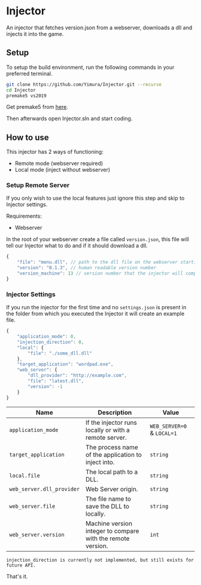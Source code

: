 # Injector

An injector that fetches version.json from a webserver, downloads a dll and injects it into the game.

## Setup

To setup the build environment, run the following commands in your preferred terminal.

```bash
git clone https://github.com/Yimura/Injector.git --recurse
cd Injector
premake5 vs2019
```

Get premake5 from [here](https://premake.github.io/download/).

Then afterwards open Injector.sln and start coding.

## How to use

This injector has 2 ways of functioning:
- Remote mode (webserver required)
- Local mode (inject without webserver)

### Setup Remote Server

If you only wish to use the  local features just ignore this step and  skip to Injector settings.

Requirements:
 - Webserver

In the root of your webserver create a file called `version.json`, this file will tell our Injector what to do and if it should download a dll.

```js
{
	"file": "menu.dll", // path to the dll file on the webserver starting from the root / is prefixed in the binary
	"version": "0.1.3", // human readable version number
	"version_machine": 13 // version number that the injector will compare against
}
```

### Injector Settings

If you run the injector for the first time and no `settings.json` is present in the folder from which you executed the Injector it will create an example file.

```js
{
    "application_mode": 0,
    "injection_direction": 0,
    "local": {
        "file": "./some_dll.dll"
    },
    "target_application": "wordpad.exe",
    "web_server": {
        "dll_provider": "http://example.com",
        "file": "latest.dll",
        "version": -1
    }
}
```

|Name|Description|Value|
|--|--|--|
|`application_mode` | If the injector runs locally or with a remote server. | `WEB_SERVER=0` & `LOCAL=1` |
|`target_application`| The process name of the application to inject into.| `string`|
|`local.file`|The local path to a DLL.|`string`|
|`web_server.dll_provider`| Web Server origin. | `string` |
|`web_server.file`|The file name to save the DLL to locally.|`string`|
|`web_server.version`|Machine version integer to compare with the remote version.|`int`|

```
injection_direction is currently not implemented, but still exists for future API.
```

That's it.
